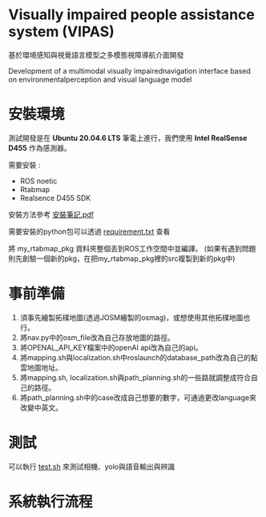 # Visually impaired people assistance system (VIPAS)

基於環境感知與視覺語言模型之多模態視障導航介面開發

Development of a multimodal visually impairednavigation interface based on environmentalperception and visual language model

# 安裝環境
測試開發是在 **Ubuntu 20.04.6 LTS** 筆電上進行，我們使用 **Intel RealSense D455** 作為感測器。

需要安裝 :
* ROS noetic
* Rtabmap
* Realsence D455 SDK

安裝方法參考 [安裝筆記.pdf](安裝筆記.pdf)


需要安裝的python包可以透過 [requirement.txt](requirement.txt)  查看

將 my_rtabmap_pkg 資料夾整個丟到ROS工作空間中並編譯。
(如果有遇到問題則先創驗一個新的pkg，在把my_rtabmap_pkg裡的src複製到新的pkg中)


# 事前準備
1. 須事先繪製拓樸地圖(透過JOSM繪製的osmag)，或想使用其他拓樸地圖也行。
2. 將nav.py中的osm_file改為自己存放地圖的路徑。
3. 將OPENAL_API_KEY檔案中的openAI api改為自己的api。
4. 將mapping.sh與localization.sh中roslaunch的database_path改為自己的點雲地圖地址。
5. 將mapping.sh, localization.sh與path_planning.sh的一些路就調整成符合自己的路徑。
6. 將path_planning.sh中的case改成自己想要的數字，可通過更改language來改變中英文。

# 測試
可以執行 [test.sh](/my_rtabmap_pkg/src) 來測試相機、yolo與語音輸出與辨識

# 系統執行流程
